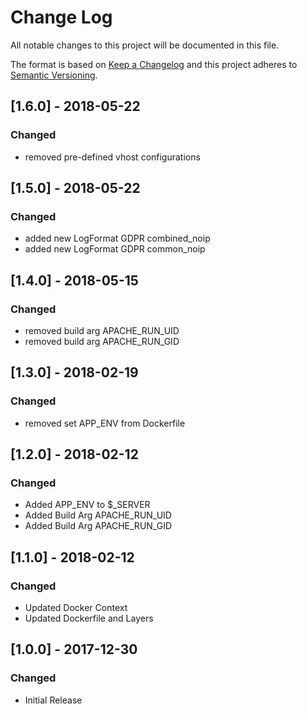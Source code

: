 # Change Log
All notable changes to this project will be documented in this file.

The format is based on [Keep a Changelog](http://keepachangelog.com/)
and this project adheres to [Semantic Versioning](http://semver.org/).


## [1.6.0] - 2018-05-22
### Changed
- removed pre-defined vhost configurations


## [1.5.0] - 2018-05-22
### Changed
- added new LogFormat GDPR combined_noip
- added new LogFormat GDPR common_noip


## [1.4.0] - 2018-05-15
### Changed
- removed build arg APACHE_RUN_UID
- removed build arg APACHE_RUN_GID


## [1.3.0] - 2018-02-19
### Changed
- removed set APP_ENV from Dockerfile


## [1.2.0] - 2018-02-12
### Changed
- Added APP_ENV to $_SERVER
- Added Build Arg APACHE_RUN_UID
- Added Build Arg APACHE_RUN_GID


## [1.1.0] - 2018-02-12
### Changed
- Updated Docker Context
- Updated Dockerfile and Layers


## [1.0.0] - 2017-12-30
### Changed
- Initial Release